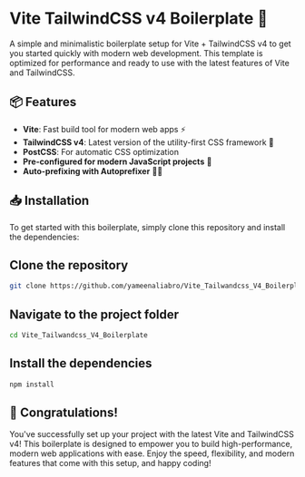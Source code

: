 # Vite TailwindCSS v4 Boilerplate 🚀

A simple and minimalistic boilerplate setup for Vite + TailwindCSS v4 to get you started quickly with modern web development. This template is optimized for performance and ready to use with the latest features of Vite and TailwindCSS.

## 📦 Features
- **Vite**: Fast build tool for modern web apps ⚡
- **TailwindCSS v4**: Latest version of the utility-first CSS framework 🌈
- **PostCSS**: For automatic CSS optimization
- **Pre-configured for modern JavaScript projects** 📜
- **Auto-prefixing with Autoprefixer** 🧑‍💻

## 📥 Installation

To get started with this boilerplate, simply clone this repository and install the dependencies:

## Clone the repository
```bash
git clone https://github.com/yameenaliabro/Vite_Tailwandcss_V4_Boilerplate.git
```
## Navigate to the project folder
```bash
cd Vite_Tailwandcss_V4_Boilerplate
```
## Install the dependencies
 ```bash 
npm install
```
## 🎉 Congratulations!

You've successfully set up your project with the latest Vite and TailwindCSS v4! This boilerplate is designed to empower you to build high-performance, modern web applications with ease. Enjoy the speed, flexibility, and modern features that come with this setup, and happy coding!

